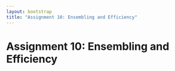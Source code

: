 ```yaml
---
layout: bootstrap
title: "Assignment 10: Ensembling and Efficiency"
---
```


# Assignment 10: Ensembling and Efficiency

